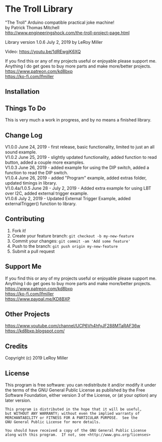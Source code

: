 # The Troll Library

"The Troll" Arduino compatible practical joke machine!  
by Patrick Thomas Mitchell  
http://www.engineeringshock.com/the-troll-project-page.html  

Library version 1.0.6 July 2, 2019 by LeRoy Miller  

Video: https://youtu.be/1dREwgjK6XQ

If you find this or any of my projects useful or enjoyable please support me.  
Anything I do get goes to buy more parts and make more/better projects.  
https://www.patreon.com/kd8bxp  
https://ko-fi.com/lfmiller  


## Installation

## Things To Do

This is very much a work in progress, and by no means a finished library.  

## Change Log

V1.0.0 June 24, 2019 - first release, basic functionality, limited to just an all sound example.  
V1.0.2 June 25, 2019 - slightly updated functionality, added function to read button, added a couple more examples.  
V1.0.3 June 26, 2019 - added example for using the DIP switch, added a function to read the DIP switch.  
V1.0.4 June 26, 2019 - added "Program" example, added extras folder, updated timings in library.  
V1.0.4a/1.0.5 June 28 - July 2, 2019 - Added extra example for using LBT over I2C, added external trigger example.  
V1.0.6 July 2, 2019 - Updated External Trigger Example, added externalTrigger() function to library.  

## Contributing

1. Fork it!
2. Create your feature branch: `git checkout -b my-new-feature`
3. Commit your changes: `git commit -am 'Add some feature'`
4. Push to the branch: `git push origin my-new-feature`
5. Submit a pull request

## Support Me

If you find this or any of my projects useful or enjoyable please support me.  
Anything I do get goes to buy more parts and make more/better projects.  
https://www.patreon.com/kd8bxp  
https://ko-fi.com/lfmiller  
https://www.paypal.me/KD8BXP  

## Other Projects

https://www.youtube.com/channel/UCP6Vh4hfyJF288MTaRAF36w  
https://kd8bxp.blogspot.com/  


## Credits

Copyright (c) 2019 LeRoy Miller

## License

This program is free software: you can redistribute it and/or modify
    it under the terms of the GNU General Public License as published by
    the Free Software Foundation, either version 3 of the License, or
    (at your option) any later version.

    This program is distributed in the hope that it will be useful,
    but WITHOUT ANY WARRANTY; without even the implied warranty of
    MERCHANTABILITY or FITNESS FOR A PARTICULAR PURPOSE.  See the
    GNU General Public License for more details.

    You should have received a copy of the GNU General Public License
    along with this program.  If not, see <http://www.gnu.org/licenses>
